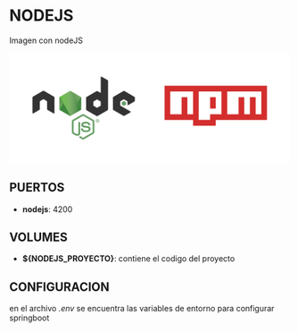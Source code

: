 
# NODEJS

Imagen con nodeJS

![alt text](img/node2.png)

## PUERTOS
	
*   **nodejs**: 4200

## VOLUMES

*  **${NODEJS_PROYECTO}**: contiene el codigo del proyecto

## CONFIGURACION
en el archivo *.env* se encuentra las variables de entorno para configurar springboot
